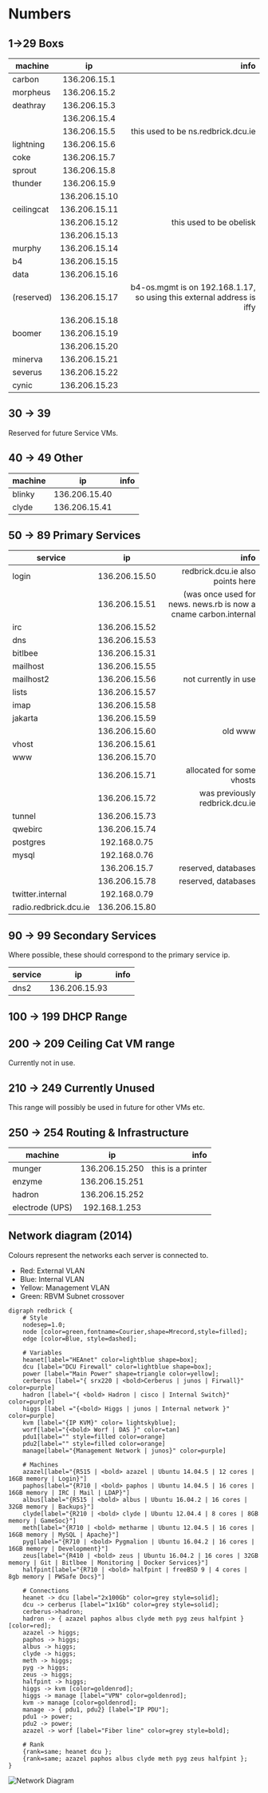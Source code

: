 # Numbers

## 1->29 Boxs

| machine    | ip            | info                                                                  |
| ---        | :---:         | ---:                                                                  |
| carbon     | 136.206.15.1  |                                                                       |
| morpheus   | 136.206.15.2  |                                                                       |
| deathray   | 136.206.15.3  |                                                                       |
|            | 136.206.15.4  |                                                                       |
|            | 136.206.15.5  | this used to be ns.redbrick.dcu.ie                                    |
| lightning  | 136.206.15.6  |                                                                       |
| coke       | 136.206.15.7  |                                                                       |
| sprout     | 136.206.15.8  |                                                                       |
| thunder    | 136.206.15.9  |                                                                       |
|            | 136.206.15.10 |                                                                       |
| ceilingcat | 136.206.15.11 |                                                                       |
|            | 136.206.15.12 | this used to be obelisk                                               |
|            | 136.206.15.13 |                                                                       |
| murphy     | 136.206.15.14 |                                                                       |
| b4         | 136.206.15.15 |                                                                       |
| data       | 136.206.15.16 |                                                                       |
| (reserved) | 136.206.15.17 | b4-os.mgmt is on 192.168.1.17, so using this external address is iffy |
|            | 136.206.15.18 |                                                                       |
| boomer     | 136.206.15.19 |                                                                       |
|            | 136.206.15.20 |                                                                       |
| minerva    | 136.206.15.21 |                                                                       |
| severus    | 136.206.15.22 |                                                                       |
| cynic      | 136.206.15.23 |                                                                       |

## 30 -> 39

Reserved for future Service VMs.

## 40 -> 49 Other

| machine | ip            | info |
| ---     | :---:         | ---: |
| blinky  | 136.206.15.40 |      |
| clyde   | 136.206.15.41 |      |

## 50 -> 89 Primary Services

| service               | ip            | info                                                            |
| ---                   | :---:         | ---:                                                            |
| login                 | 136.206.15.50 | redbrick.dcu.ie also points here                                |
|                       | 136.206.15.51 | (was once used for news. news.rb is now a cname carbon.internal |
| irc                   | 136.206.15.52 |                                                                 |
| dns                   | 136.206.15.53 |                                                                 |
| bitlbee               | 136.206.15.31 |                                                                 |
| mailhost              | 136.206.15.55 |                                                                 |
| mailhost2             | 136.206.15.56 | not currently in use                                            |
| lists                 | 136.206.15.57 |                                                                 |
| imap                  | 136.206.15.58 |                                                                 |
| jakarta               | 136.206.15.59 |                                                                 |
|                       | 136.206.15.60 | old www                                                         |
| vhost                 | 136.206.15.61 |                                                                 |
| www                   | 136.206.15.70 |                                                                 |
|                       | 136.206.15.71 | allocated for some vhosts                                       |
|                       | 136.206.15.72 | was previously redbrick.dcu.ie                                  |
| tunnel                | 136.206.15.73 |                                                                 |
| qwebirc               | 136.206.15.74 |                                                                 |
| postgres              | 192.168.0.75  |                                                                 |
| mysql                 | 192.168.0.76  |                                                                 |
|                       | 136.206.15.7  | reserved, databases                                             |
|                       | 136.206.15.78 | reserved, databases                                             |
| twitter.internal      | 192.168.0.79  |                                                                 |
| radio.redbrick.dcu.ie | 136.206.15.80 |                                                                 |

## 90 -> 99 Secondary Services

Where possible, these should correspond to the primary service ip.

| service | ip            | info |
| ---     | :---:         | ---: |
| dns2    | 136.206.15.93 |      |

## 100 -> 199 DHCP Range

## 200 -> 209 Ceiling Cat VM range

Currently not in use.

## 210 -> 249 Currently Unused

This range will possibly be used in future for other VMs etc.

## 250 -> 254 Routing & Infrastructure

| machine         | ip             | info              |
| ---             | :---:          | ---:              |
| munger          | 136.206.15.250 | this is a printer |
| enzyme          | 136.206.15.251 |                   |
| hadron          | 136.206.15.252 |                   |
| electrode (UPS) | 192.168.1.253  |                   |

## Network diagram (2014)

Colours represent the networks each server is connected to.

- Red: External VLAN
- Blue: Internal VLAN
- Yellow: Management VLAN
- Green: RBVM Subnet crossover

```graphviz
digraph redbrick {
    # Style
    nodesep=1.0;
    node [color=green,fontname=Courier,shape=Mrecord,style=filled];
    edge [color=Blue, style=dashed];

    # Variables
    heanet[label="HEAnet" color=lightblue shape=box];
    dcu [label="DCU Firewall" color=lightblue shape=box];
    power [label="Main Power" shape=triangle color=yellow];
    cerberus [label="{ srx220 | <bold>Cerberus | junos | Firwall}" color=purple]
    hadron [label="{ <bold> Hadron | cisco | Internal Switch}" color=purple]
    higgs [label ="{<bold> Higgs | junos | Internal network }" color=purple]
    kvm [label="{IP KVM}" color= lightskyblue];
    worf[label="{<bold> Worf | DAS }" color=tan]
    pdu1[label="" style=filled color=orange]
    pdu2[label="" style=filled color=orange]
    manage[label="{Management Network | junos}" color=purple]

    # Machines
    azazel[label="{R515 | <bold> azazel | Ubuntu 14.04.5 | 12 cores | 16GB memory | Login}"]
    paphos[label="{R710 | <bold> paphos | Ubuntu 14.04.5 | 16 cores | 16GB memory | IRC | Mail | LDAP}"]
    albus[label="{R515 | <bold> albus | Ubuntu 16.04.2 | 16 cores | 32GB memory | Backups}"]
    clyde[label="{R210 | <bold> clyde | Ubuntu 12.04.4 | 8 cores | 8GB memory | GameSoc}"]
    meth[label="{R710 | <bold> metharme | Ubuntu 12.04.5 | 16 cores | 16GB memory | MySQL | Apache}"]
    pyg[label="{R710 | <bold> Pygmalion | Ubuntu 16.04.2 | 16 cores | 16GB memory | Development}"]
    zeus[label="{R410 | <bold> zeus | Ubuntu 16.04.2 | 16 cores | 32GB memory | Git | Bitlbee | Monitoring | Docker Services}"]
    halfpint[label="{R710 | <bold> halfpint | freeBSD 9 | 4 cores | 8gb memory | PWSafe Docs}"]

    # Connections
    heanet -> dcu [label="2x100Gb" color=grey style=solid];
    dcu -> cerberus [label="1x1Gb" color=grey style=solid];
    cerberus->hadron;
    hadron -> { azazel paphos albus clyde meth pyg zeus halfpint } [color=red];
    azazel -> higgs;
    paphos -> higgs;
    albus -> higgs;
    clyde -> higgs;
    meth -> higgs;
    pyg -> higgs;
    zeus -> higgs;
    halfpint -> higgs;
    higgs -> kvm [color=goldenrod];
    higgs -> manage [label="VPN" color=goldenrod];
    kvm -> manage [color=goldenrod];
    manage -> { pdu1, pdu2} [label="IP PDU"];
    pdu1 -> power;
    pdu2 -> power;
    azazel -> worf [label="Fiber line" color=grey style=bold];

    # Rank
    {rank=same; heanet dcu };
    {rank=same; azazel paphos albus clyde meth pyg zeus halfpint };
}
```
![Network Diagram](/img/network-diagram20171904.png)
